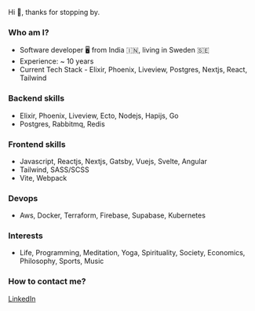 Hi 👋, thanks for stopping by.

### Who am I?
- Software developer 🖥️  from India 🇮🇳, living in Sweden 🇸🇪
- Experience: ~ 10 years
- Current Tech Stack - Elixir, Phoenix, Liveview, Postgres, Nextjs, React, Tailwind


### Backend skills
- Elixir, Phoenix, Liveview, Ecto, Nodejs, Hapijs, Go
- Postgres, Rabbitmq, Redis


### Frontend skills
 - Javascript, Reactjs, Nextjs, Gatsby, Vuejs, Svelte, Angular
 - Tailwind, SASS/SCSS
 - Vite, Webpack
 
 ### Devops
 - Aws, Docker, Terraform, Firebase, Supabase, Kubernetes
 
 ### Interests
 - Life, Programming, Meditation, Yoga, Spirituality, Society, Economics, Philosophy, Sports, Music

### How to contact me?
[LinkedIn](https://www.linkedin.com/in/brihaspati/)


